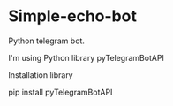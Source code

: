 # Simple-echo-bot
Python telegram bot.

I'm using Python library pyTelegramBotAPI

Installation library

pip install pyTelegramBotAPI

